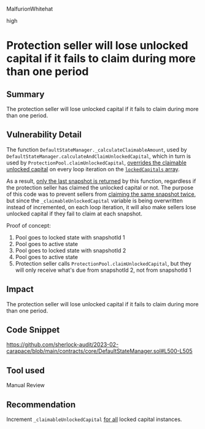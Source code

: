 MalfurionWhitehat

high

# Protection seller will lose unlocked capital if it fails to claim during more than one period

## Summary

The protection seller will lose unlocked capital if it fails to claim during more than one period.

## Vulnerability Detail

The function `DefaultStateManager._calculateClaimableAmount`, used by `DefaultStateManager.calculateAndClaimUnlockedCapital`, which in turn is used by `ProtectionPool.claimUnlockedCapital`, [overrides the claimable unlocked capital](https://github.com/sherlock-audit/2023-02-carapace/blob/main/contracts/core/DefaultStateManager.sol#L500-L505) on every loop iteration on the [`lockedCapitals` array](https://github.com/sherlock-audit/2023-02-carapace/blob/main/contracts/core/DefaultStateManager.sol#L476-L478). 

As a result, [only the last snapshot is returned](https://github.com/sherlock-audit/2023-02-carapace/blob/main/contracts/core/DefaultStateManager.sol#L479) by this function, regardless if the protection seller has claimed the unlocked capital or not. The purpose of this code was to prevent sellers from [claiming the same snapshot twice](https://github.com/sherlock-audit/2023-02-carapace/blob/main/contracts/core/DefaultStateManager.sol#L487), but since the `_claimableUnlockedCapital` variable is being overwritten instead of incremented, on each loop iteration, it will also make sellers lose unlocked capital if they fail to claim at each snapshot.

Proof of concept:

1. Pool goes to locked state with snapshotId 1
2. Pool goes to active state
3. Pool goes to locked state with snapshotId 2
4. Pool goes to active state
5. Protection seller calls `ProtectionPool.claimUnlockedCapital`, but they will only receive what's due from snapshotId 2, not from snapshotId 1

## Impact

The protection seller will lose unlocked capital if it fails to claim during more than one period.

## Code Snippet

https://github.com/sherlock-audit/2023-02-carapace/blob/main/contracts/core/DefaultStateManager.sol#L500-L505

## Tool used

Manual Review

## Recommendation

Increment `_claimableUnlockedCapital` [for all](https://github.com/sherlock-audit/2023-02-carapace/blob/main/contracts/core/DefaultStateManager.sol#L502-L505) locked capital instances.
